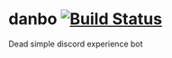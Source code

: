 # danbo [![Build Status](https://travis-ci.com/Danbo-bot/danbo.svg?branch=master)](https://travis-ci.com/Danbo-bot/danbo)
Dead simple discord experience bot
